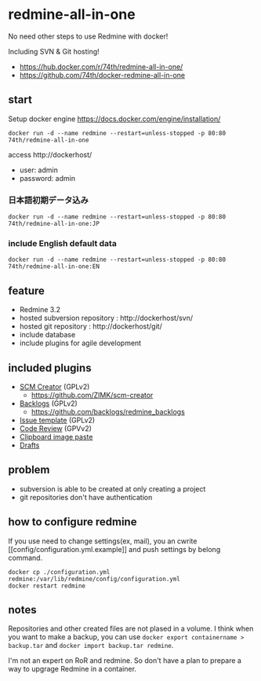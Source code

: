 # redmine-all-in-one

No need other steps to use Redmine with docker!

Including SVN & Git hosting!

* https://hub.docker.com/r/74th/redmine-all-in-one/
* https://github.com/74th/docker-redmine-all-in-one

## start

Setup docker engine https://docs.docker.com/engine/installation/

```docker run -d --name redmine --restart=unless-stopped -p 80:80 74th/redmine-all-in-one```

access http://dockerhost/

* user: admin
* password: admin

### 日本語初期データ込み

```docker run -d --name redmine --restart=unless-stopped -p 80:80 74th/redmine-all-in-one:JP```

### include English default data

```docker run -d --name redmine --restart=unless-stopped -p 80:80 74th/redmine-all-in-one:EN```

## feature

* Redmine 3.2
* hosted subversion repository : http://dockerhost/svn/
* hosted git repository : http://dockerhost/git/
* include database
* include plugins for agile development

## included plugins

* [SCM Creator](http://www.redmine.org/plugins/redmine_scm) (GPLv2)
    * https://github.com/ZIMK/scm-creator
* [Backlogs](http://www.redminebacklogs.net/) (GPLv2)
    * https://github.com/backlogs/redmine_backlogs
* [Issue template](http://www.redmine.org/plugins/issue_templates) (GPLv2)
* [Code Review](http://www.redmine.org/plugins/redmine_code_review) (GPVv2)
* [Clipboard image paste](https://github.com/peclik/clipboard_image_paste)
* [Drafts](https://github.com/jbbarth/redmine_drafts)

## problem

* subversion is able to be created at only creating a project
* git repositories don't have authentication

## how to configure redmine

If you use need to change settings(ex, mail), you an cwrite [[config/configuration.yml.example]] and push settings by belong command.

```
docker cp ./configuration.yml redmine:/var/lib/redmine/config/configuration.yml
docker restart redmine
```

## notes

Repositories and other created files are not plased in a volume. I think  when you want to make a backup, you can use ```docker export containername > backup.tar```  and ```docker import backup.tar redmine```.

I'm not an expert on RoR and redmine. So don't have a plan to prepare a way to upgrage Redmine in a container.
